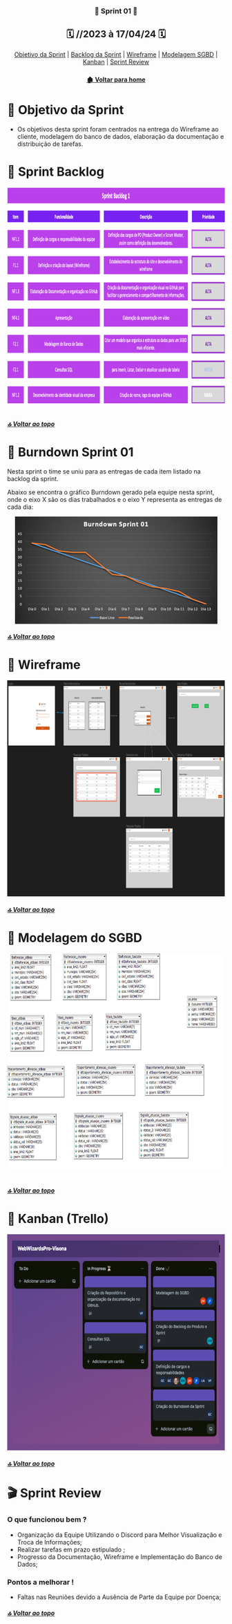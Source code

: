  <div  align="center">

### 📍 Sprint 01 📍

## 🗓️ //2023 à 17/04/24 🗓️

<span id="topo">

</div>
<div align="center"> 
<a  href="#dart-objetivo-da-sprint">Objetivo da Sprint</a> | 
<a  href="#sprint-backlog">Backlog da Sprint</a> | 
<a  href="#wireframe">Wireframe</a> | 
<a  href="#mer">Modelagem SGBD</a> | 
<a  href="#kanban">Kanban</a> | 
<a  href="#sprint-r">Sprint Review</a>
</div>

<div align="center">

### 

</div>

<div align="center">

#### [ 🏚️ Voltar para home](./README.md)

</div>

<span id="dart-objetivo-da-sprint">
 
#  🤝 Objetivo da Sprint

 
- Os objetivos desta sprint foram centrados na entrega do Wireframe ao cliente, modelagem do banco de dados, elaboração da documentação e distribuição de tarefas.

<span id="sprint-backlog">

# 🚧 Sprint Backlog


<div align="center">
    <img alt="WW" height="500" width="9999" src="./sprint01_backlog.png"> 
</div>

 <br>
 
##### [🔝 Voltar ao topo ](#topo)
 
# 📇 Burndown Sprint 01
Nesta sprint o time se uniu para as entregas de cada item listado na backlog da sprint.

Abaixo se encontra o gráfico Burndown gerado pela equipe nesta sprint, onde o eixo X são os dias trabalhados e o eixo Y representa as entregas de cada dia:

<div align="center">
    <img align="center" src="./burndown_sprint01.png">
</div>

##### [🔝 Voltar ao topo ](#topo)

<span id="wireframe">

# 📝 Wireframe


<img alt="WW" height="500" width="9999" src="./wireframe.png">

<br>

##### [🔝 Voltar ao topo ](#topo)


<span id="mer">

# 📝 Modelagem do SGBD


<div align="center">
    <img height="500" width="800" src="./MER - VISIONA.png">
</div>


<br>

##### [🔝 Voltar ao topo ](#topo)

# 📝 Kanban (Trello)
<span id="kanban">

 <div align="center">
    <img height="500" width="700" src="./kanban_sprint01.png"> 
 </div>

##### [🔝 Voltar ao topo ](#topo)

# 🎬 Sprint Review
<span id="sprint-r">

<h3>O que funcionou bem ? </h3>
 
- Organização da Equipe Utilizando o Discord para Melhor Visualização e Troca de Informações;
- Realizar tarefas em prazo estipulado ;
- Progresso da Documentação, Wireframe e Implementação do Banco de Dados;

<h3>Pontos a melhorar !</h3>

- Faltas nas Reuniões devido a Ausência de Parte da Equipe por Doença;






##### [🔝 Voltar ao topo ](#topo)
